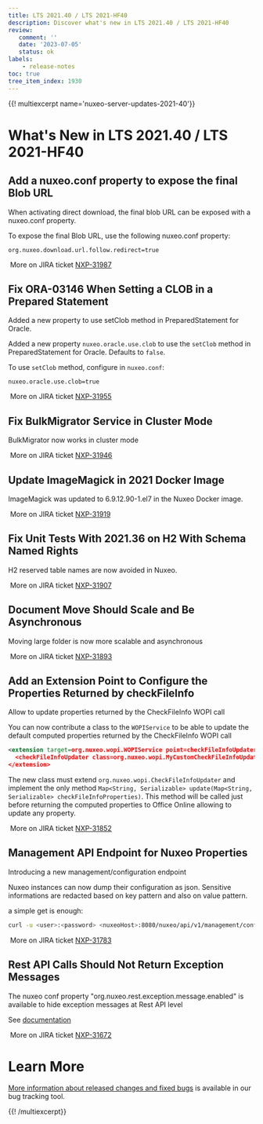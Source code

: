 ```yaml
---
title: LTS 2021.40 / LTS 2021-HF40
description: Discover what's new in LTS 2021.40 / LTS 2021-HF40
review:
   comment: ''
   date: '2023-07-05'
   status: ok
labels:
    - release-notes
toc: true
tree_item_index: 1930
---
```


{{! multiexcerpt name='nuxeo-server-updates-2021-40'}}
# What's New in LTS 2021.40 / LTS 2021-HF40

## Add a nuxeo.conf property to expose the final Blob URL


When activating direct download, the final blob URL can be exposed with a nuxeo.conf property.

To expose the final Blob URL, use the following nuxeo.conf property:

```
org.nuxeo.download.url.follow.redirect=true
```

<i class="fa fa-long-arrow-right" aria-hidden="true"></i>&nbsp;More on JIRA ticket [NXP-31987](https://jira.nuxeo.com/browse/NXP-31987)

## Fix ORA-03146  When Setting a CLOB in a Prepared Statement


Added a new property to use setClob method in PreparedStatement for Oracle.

Added a new property `nuxeo.oracle.use.clob` to use the `setClob` method in PreparedStatement for Oracle. Defaults to `false`.

To use `setClob` method, configure in `nuxeo.conf`:
```
nuxeo.oracle.use.clob=true
```

<i class="fa fa-long-arrow-right" aria-hidden="true"></i>&nbsp;More on JIRA ticket [NXP-31955](https://jira.nuxeo.com/browse/NXP-31955)

## Fix BulkMigrator Service in Cluster Mode


BulkMigrator now works in cluster mode

<i class="fa fa-long-arrow-right" aria-hidden="true"></i>&nbsp;More on JIRA ticket [NXP-31946](https://jira.nuxeo.com/browse/NXP-31946)

## Update ImageMagick in 2021 Docker Image


ImageMagick was updated to 6.9.12.90-1.el7 in the Nuxeo Docker image.

<i class="fa fa-long-arrow-right" aria-hidden="true"></i>&nbsp;More on JIRA ticket [NXP-31919](https://jira.nuxeo.com/browse/NXP-31919)

## Fix Unit Tests With 2021.36 on H2 With Schema Named Rights


H2 reserved table names are now avoided in Nuxeo.

<i class="fa fa-long-arrow-right" aria-hidden="true"></i>&nbsp;More on JIRA ticket [NXP-31907](https://jira.nuxeo.com/browse/NXP-31907)

## Document Move Should Scale and Be Asynchronous


Moving large folder is now more scalable and asynchronous

<i class="fa fa-long-arrow-right" aria-hidden="true"></i>&nbsp;More on JIRA ticket [NXP-31893](https://jira.nuxeo.com/browse/NXP-31893)

## Add an Extension Point to Configure the Properties Returned by checkFileInfo


Allow to update properties returned by the CheckFileInfo WOPI call

You can now contribute a class to the `WOPIService` to be able to update the default computed properties returned by the CheckFileInfo WOPI call
```xml
<extension target=org.nuxeo.wopi.WOPIService point=checkFileInfoUpdater>
  <checkFileInfoUpdater class=org.nuxeo.wopi.MyCustomCheckFileInfoUpdater />
</extension>
```

The new class must extend `org.nuxeo.wopi.CheckFileInfoUpdater` and implement the only method `Map<String, Serializable> update(Map<String, Serializable> checkFileInfoProperties)`. This method will be called just before returning the computed properties to Office Online allowing to update any property.

<i class="fa fa-long-arrow-right" aria-hidden="true"></i>&nbsp;More on JIRA ticket [NXP-31852](https://jira.nuxeo.com/browse/NXP-31852)

## Management API Endpoint for Nuxeo Properties


Introducing a new management/configuration endpoint

Nuxeo instances can now dump their configuration as json. Sensitive informations are redacted based on key pattern and also on value pattern.

a simple get is enough:

```sh
curl -u <user>:<password> <nuxeoHost>:8080/nuxeo/api/v1/management/configuration
```



<i class="fa fa-long-arrow-right" aria-hidden="true"></i>&nbsp;More on JIRA ticket [NXP-31783](https://jira.nuxeo.com/browse/NXP-31783)

## Rest API Calls Should Not Return Exception Messages


The nuxeo conf property "org.nuxeo.rest.exception.message.enabled" is available to hide exception messages at Rest API level

See [documentation](https://doc.nuxeo.com/nxdoc/configuration-parameters-index-nuxeoconf/#orgnuxeorestexceptionmessageenabled)

<i class="fa fa-long-arrow-right" aria-hidden="true"></i>&nbsp;More on JIRA ticket [NXP-31672](https://jira.nuxeo.com/browse/NXP-31672)


# Learn More

[More information about released changes and fixed bugs](https://jira.nuxeo.com/secure/ReleaseNote.jspa?projectId=10011&version=22322) is available in our bug tracking tool.

{{! /multiexcerpt}}
